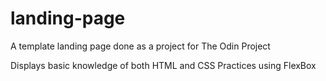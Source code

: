 # landing-page

A template landing page done as a project for The Odin Project   

Displays basic knowledge of both HTML and CSS
Practices using FlexBox
